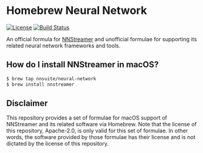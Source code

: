 # Homebrew Neural Network

[![License](https://img.shields.io/badge/License-Apache%202.0-blue.svg)](https://github.com/nnstreamer/homebrew-neural-network/blob/master/LICENSE)
[![Build Status](https://travis-ci.org/wooksong/homebrew-neural-network.svg?branch=master)](https://travis-ci.org/wooksong/homebrew-neural-network)


An official formula for [NNStreamer](https://github.com/nnsuite/nnstreamer) and unofficial formulae for supporting its related neural network frameworks and tools.

## How do I install NNStreamer in macOS?

```bash
$ brew tap nnsuite/neural-network
$ brew install nnstreamer
```

## Disclaimer

This repository provides a set of formulae for macOS support of NNStreamer and its related software via Homebrew. Note that the license of this repository, Apache-2.0, is only valid for this set of formulae. In other words, the software provided by those formulae has their license and is not dictated by the license of this repository.
